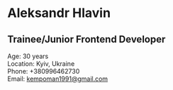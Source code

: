 # Aleksandr Hlavin

## Trainee/Junior Frontend Developer

Age: 30 years  
Location: Kyiv, Ukraine  
Phone: +380996462730  
Email: kempoman1991@gmail.com

